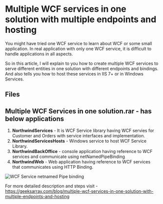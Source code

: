 # Multiple WCF services in one solution with multiple endpoints and hosting

You might have tried one WCF service to learn about WCF or some small application. 
In real application with only one WCF service, it is difficult to handle applications in all aspects.

So in this article, I will explain to you how to create multiple WCF services to serve different entities in one solution with different endpoints and bindings. And also tells you how to host these services in IIS 7+ or in Windows Services.

## Files

## Multiple WCF Services in one solution.rar - has below applications
1. **NorthwindServices** - It is WCF Service library having WCF servies for Customer and Orders with service interfaces and implementation.
1. **NorthwindServicesHosts** - Windows service to host WCF Service Library.
1. **NorthwindBackOffice** - console application having reference to WCF services and communicate using netNamedPipeBinding
1. **NorthwindWeb** - Web application having reference to WCF services that communicates using HTTP Binding.

![WCF Service netnamed Pipe binding](https://geeksarray.com/images/blog/NetNamedPipeBinding-Reference.png)

For more detailed description and steps visit - https://geeksarray.com/blog/multiple-wcf-services-in-one-solution-with-multiple-endpoints-and-hosting
